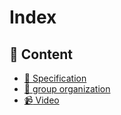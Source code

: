 # Index

## :closed_book: Content
  - [:newspaper: Specification](https://github.com/Jarotho/HCI-Project/blob/First-delivery/ProjectLog/Specification.md)
  - [:busts_in_silhouette: group organization](https://github.com/Jarotho/HCI-Project/blob/First-delivery/ProjectLog/Organization.md)
  - [:video_camera: Video](https://github.com/Jarotho/HCI-Project/blob/First-delivery/ProjectLog/Video.md)
